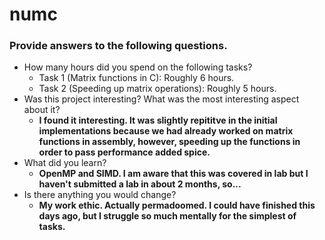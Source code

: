 # numc

### Provide answers to the following questions.
- How many hours did you spend on the following tasks?
  - Task 1 (Matrix functions in C): Roughly 6 hours.
  - Task 2 (Speeding up matrix operations): Roughly 5 hours.
- Was this project interesting? What was the most interesting aspect about it?
  - <b>I found it interesting. It was slightly repititve in the initial implementations because we had already worked on matrix functions in assembly, however, speeding up the functions in order to pass performance added spice.</b>
- What did you learn?
  - <b>OpenMP and SIMD. I am aware that this was covered in lab but I haven't submitted a lab in about 2 months, so...</b>
- Is there anything you would change?
  - <b>My work ethic. Actually permadoomed. I could have finished this days ago, but I struggle so much mentally for the simplest of tasks.</b>
